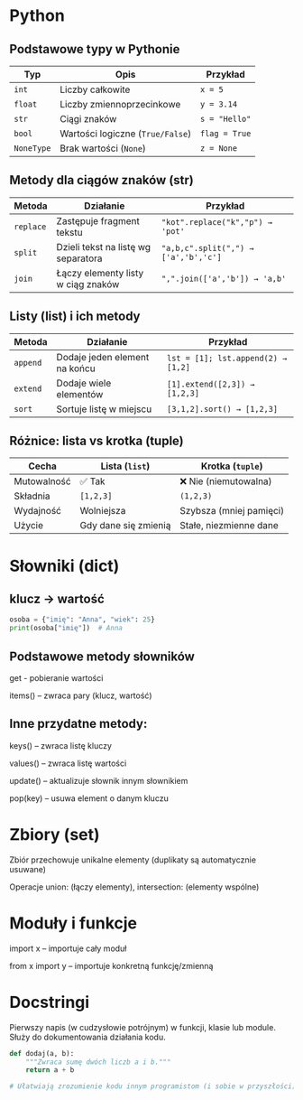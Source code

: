 # Python
## Podstawowe typy w Pythonie
| Typ        | Opis                             | Przykład      |
| ---------- | -------------------------------- | ------------- |
| `int`      | Liczby całkowite                 | `x = 5`       |
| `float`    | Liczby zmiennoprzecinkowe        | `y = 3.14`    |
| `str`      | Ciągi znaków                     | `s = "Hello"` |
| `bool`     | Wartości logiczne (`True/False`) | `flag = True` |
| `NoneType` | Brak wartości (`None`)           | `z = None`    |

## Metody dla ciągów znaków (str)
| Metoda    | Działanie                           | Przykład                             |
| --------- | ----------------------------------- | ------------------------------------ |
| `replace` | Zastępuje fragment tekstu           | `"kot".replace("k","p") → 'pot'`     |
| `split`   | Dzieli tekst na listę wg separatora | `"a,b,c".split(",") → ['a','b','c']` |
| `join`    | Łączy elementy listy w ciąg znaków  | `",".join(['a','b']) → 'a,b'`        |

## Listy (list) i ich metody
| Metoda   | Działanie                     | Przykład                           |
| -------- | ----------------------------- | ---------------------------------- |
| `append` | Dodaje jeden element na końcu | `lst = [1]; lst.append(2) → [1,2]` |
| `extend` | Dodaje wiele elementów        | `[1].extend([2,3]) → [1,2,3]`      |
| `sort`   | Sortuje listę w miejscu       | `[3,1,2].sort() → [1,2,3]`         |

## Różnice: lista vs krotka (tuple)
| Cecha       | Lista (`list`)       | Krotka (`tuple`)        |
| ----------- | -------------------- | ----------------------- |
| Mutowalność | ✅ Tak                | ❌ Nie (niemutowalna)    |
| Składnia    | `[1,2,3]`            | `(1,2,3)`               |
| Wydajność   | Wolniejsza           | Szybsza (mniej pamięci) |
| Użycie      | Gdy dane się zmienią | Stałe, niezmienne dane  |

# Słowniki (dict)
## klucz → wartość
```python
osoba = {"imię": "Anna", "wiek": 25}
print(osoba["imię"])  # Anna
```
## Podstawowe metody słowników
get - pobieranie wartości

items() – zwraca pary (klucz, wartość)
## Inne przydatne metody:
keys() – zwraca listę kluczy

values() – zwraca listę wartości

update() – aktualizuje słownik innym słownikiem

pop(key) – usuwa element o danym kluczu

# Zbiory (set)

Zbiór przechowuje unikalne elementy (duplikaty są automatycznie usuwane)

Operacje union: (łączy elementy), intersection: (elementy wspólne)

# Moduły i funkcje
import x – importuje cały moduł

from x import y – importuje konkretną funkcję/zmienną

# Docstringi
Pierwszy napis (w cudzysłowie potrójnym) w funkcji, klasie lub module.
Służy do dokumentowania działania kodu.

```python
def dodaj(a, b):
    """Zwraca sumę dwóch liczb a i b."""
    return a + b

# Ułatwiają zrozumienie kodu innym programistom (i sobie w przyszłości)

